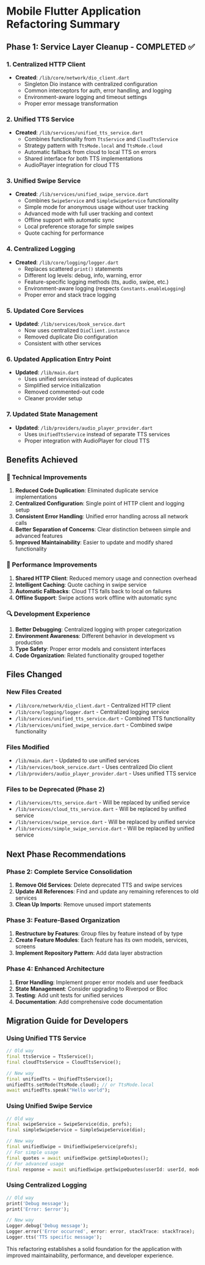 # Mobile Flutter Application Refactoring Summary

## Phase 1: Service Layer Cleanup - COMPLETED ✅

### 1. Centralized HTTP Client
- **Created**: `/lib/core/network/dio_client.dart`
  - Singleton Dio instance with centralized configuration
  - Common interceptors for auth, error handling, and logging
  - Environment-aware logging and timeout settings
  - Proper error message transformation

### 2. Unified TTS Service
- **Created**: `/lib/services/unified_tts_service.dart`
  - Combines functionality from `TtsService` and `CloudTtsService`
  - Strategy pattern with `TtsMode.local` and `TtsMode.cloud`
  - Automatic fallback from cloud to local TTS on errors
  - Shared interface for both TTS implementations
  - AudioPlayer integration for cloud TTS

### 3. Unified Swipe Service
- **Created**: `/lib/services/unified_swipe_service.dart`
  - Combines `SwipeService` and `SimpleSwipeService` functionality
  - Simple mode for anonymous usage without user tracking
  - Advanced mode with full user tracking and context
  - Offline support with automatic sync
  - Local preference storage for simple swipes
  - Quote caching for performance

### 4. Centralized Logging
- **Created**: `/lib/core/logging/logger.dart`
  - Replaces scattered `print()` statements
  - Different log levels: debug, info, warning, error
  - Feature-specific logging methods (tts, audio, swipe, etc.)
  - Environment-aware logging (respects `Constants.enableLogging`)
  - Proper error and stack trace logging

### 5. Updated Core Services
- **Updated**: `/lib/services/book_service.dart`
  - Now uses centralized `DioClient.instance`
  - Removed duplicate Dio configuration
  - Consistent with other services

### 6. Updated Application Entry Point
- **Updated**: `/lib/main.dart`
  - Uses unified services instead of duplicates
  - Simplified service initialization
  - Removed commented-out code
  - Cleaner provider setup

### 7. Updated State Management
- **Updated**: `/lib/providers/audio_player_provider.dart`
  - Uses `UnifiedTtsService` instead of separate TTS services
  - Proper integration with AudioPlayer for cloud TTS

## Benefits Achieved

### 🔧 Technical Improvements
1. **Reduced Code Duplication**: Eliminated duplicate service implementations
2. **Centralized Configuration**: Single point of HTTP client and logging setup
3. **Consistent Error Handling**: Unified error handling across all network calls
4. **Better Separation of Concerns**: Clear distinction between simple and advanced features
5. **Improved Maintainability**: Easier to update and modify shared functionality

### 🚀 Performance Improvements
1. **Shared HTTP Client**: Reduced memory usage and connection overhead
2. **Intelligent Caching**: Quote caching in swipe service
3. **Automatic Fallbacks**: Cloud TTS falls back to local on failures
4. **Offline Support**: Swipe actions work offline with automatic sync

### 🔍 Development Experience
1. **Better Debugging**: Centralized logging with proper categorization
2. **Environment Awareness**: Different behavior in development vs production
3. **Type Safety**: Proper error models and consistent interfaces
4. **Code Organization**: Related functionality grouped together

## Files Changed

### New Files Created
- `/lib/core/network/dio_client.dart` - Centralized HTTP client
- `/lib/core/logging/logger.dart` - Centralized logging service
- `/lib/services/unified_tts_service.dart` - Combined TTS functionality
- `/lib/services/unified_swipe_service.dart` - Combined swipe functionality

### Files Modified
- `/lib/main.dart` - Updated to use unified services
- `/lib/services/book_service.dart` - Uses centralized Dio client
- `/lib/providers/audio_player_provider.dart` - Uses unified TTS service

### Files to be Deprecated (Phase 2)
- `/lib/services/tts_service.dart` - Will be replaced by unified service
- `/lib/services/cloud_tts_service.dart` - Will be replaced by unified service  
- `/lib/services/swipe_service.dart` - Will be replaced by unified service
- `/lib/services/simple_swipe_service.dart` - Will be replaced by unified service

## Next Phase Recommendations

### Phase 2: Complete Service Consolidation
1. **Remove Old Services**: Delete deprecated TTS and swipe services
2. **Update All References**: Find and update any remaining references to old services
3. **Clean Up Imports**: Remove unused import statements

### Phase 3: Feature-Based Organization
1. **Restructure by Features**: Group files by feature instead of by type
2. **Create Feature Modules**: Each feature has its own models, services, screens
3. **Implement Repository Pattern**: Add data layer abstraction

### Phase 4: Enhanced Architecture
1. **Error Handling**: Implement proper error models and user feedback
2. **State Management**: Consider upgrading to Riverpod or Bloc
3. **Testing**: Add unit tests for unified services
4. **Documentation**: Add comprehensive code documentation

## Migration Guide for Developers

### Using Unified TTS Service
```dart
// Old way
final ttsService = TtsService();
final cloudTtsService = CloudTtsService();

// New way  
final unifiedTts = UnifiedTtsService();
unifiedTts.setMode(TtsMode.cloud); // or TtsMode.local
await unifiedTts.speak("Hello world");
```

### Using Unified Swipe Service
```dart
// Old way
final swipeService = SwipeService(dio, prefs);
final simpleSwipeService = SimpleSwipeService(dio);

// New way
final unifiedSwipe = UnifiedSwipeService(prefs);
// For simple usage
final quotes = await unifiedSwipe.getSimpleQuotes();
// For advanced usage
final response = await unifiedSwipe.getSwipeQuotes(userId: userId, mode: SwipeMode.tinder);
```

### Using Centralized Logging
```dart
// Old way
print('Debug message');
print('Error: $error');

// New way
Logger.debug('Debug message');
Logger.error('Error occurred', error: error, stackTrace: stackTrace);
Logger.tts('TTS specific message');
```

This refactoring establishes a solid foundation for the application with improved maintainability, performance, and developer experience.